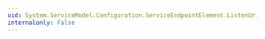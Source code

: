 ```yaml
---
uid: System.ServiceModel.Configuration.ServiceEndpointElement.ListenUri
internalonly: False
---
```


